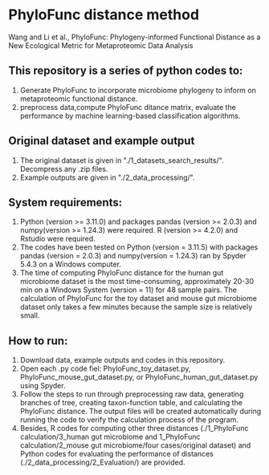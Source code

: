 # PhyloFunc distance method
Wang and Li et al., PhyloFunc: Phylogeny-informed Functional Distance as a New Ecological Metric for Metaproteomic Data Analysis

## This repository is a series of python codes to:
1) Generate PhyloFunc to incorporate microbiome phylogeny to inform on metaproteomic functional distance.
2) preprocess data,compute PhyloFunc ditance matrix, evaluate the performance by machine learning-based classification algorithms.

## Original dataset and example output
1) The original dataset is given in "./1_datasets_search_results/". Decompress any .zip files.
2) Example outputs are given in "./2_data_processing/".

## System requirements:
1) Python (version >= 3.11.0) and packages pandas (version >= 2.0.3) and numpy(version >= 1.24.3) were required. R (version >= 4.2.0) and Rstudio were required.
2) The codes have been tested on Python (version = 3.11.5) with packages pandas (version = 2.0.3) and numpy(version = 1.24.3) ran by Spyder 5.4.3 on a Windows computer.
3) The time of computing PhyloFunc distance for the human gut microbiome dataset is the most time-consuming, approximately 20-30 min on a Windows System (version = 11) for 48 sample pairs. The calculation of PhyloFunc for the toy dataset and mouse gut microbiome dataset only takes a few minutes because the sample size is relatively small.

## How to run:
1) Download data, example outputs and codes in this repository.
2) Open each .py code fiel: PhyloFunc_toy_dataset.py, PhyloFunc_mouse_gut_dataset.py, or PhyloFunc_human_gut_dataset.py using Spyder.
3) Follow the steps to run through preprocessing raw data, generating branches of tree, creating taxon-function table, and calculating the PhyloFunc distance. The output files will be created automatically during running the code to verify the calculation process of the program.
4) Besides, R codes for computing other three distances (./1_PhyloFunc calculation/3_human gut microbiome and 1_PhyloFunc calculation/2_mouse gut microbiome/four cases/original dataset) and Python codes for evaluating the performance of distances (./2_data_processing/2_Evaluation/) are provided.
